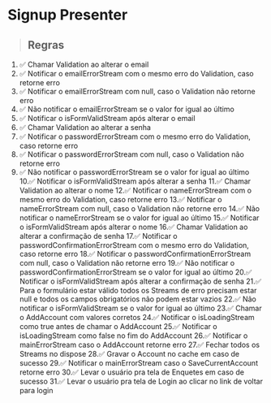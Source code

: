 # Signup Presenter

> ## Regras
1. ✅ Chamar Validation ao alterar o email
2. ✅ Notificar o emailErrorStream com o mesmo erro do Validation, caso retorne erro
3. ✅ Notificar o emailErrorStream com null, caso o Validation não retorne erro
4. ✅ Não notificar o emailErrorStream se o valor for igual ao último
5. ✅ Notificar o isFormValidStream após alterar o email
6. ✅ Chamar Validation ao alterar a senha
7. ✅ Notificar o passwordErrorStream com o mesmo erro do Validation, caso retorne erro
8. ✅ Notificar o passwordErrorStream com null, caso o Validation não retorne erro
9. ✅ Não notificar o passwordErrorStream se o valor for igual ao último
10.✅ Notificar o isFormValidStream após alterar a senha
11.✅ Chamar Validation ao alterar o nome
12.✅ Notificar o nameErrorStream com o mesmo erro do Validation, caso retorne erro
13.✅ Notificar o nameErrorStream com null, caso o Validation não retorne erro
14.✅ Não notificar o nameErrorStream se o valor for igual ao último
15.✅ Notificar o isFormValidStream após alterar o nome
16.✅ Chamar Validation ao alterar a confirmação de senha
17.✅ Notificar o passwordConfirmationErrorStream com o mesmo erro do Validation, caso retorne erro
18.✅ Notificar o passwordConfirmationErrorStream com null, caso o Validation não retorne erro
19.✅ Não notificar o passwordConfirmationErrorStream se o valor for igual ao último
20.✅ Notificar o isFormValidStream após alterar a confirmação de senha
21.✅ Para o formulário estar válido todos os Streams de erro precisam estar null e todos os campos obrigatórios não podem estar vazios
22.✅ Não notificar o isFormValidStream se o valor for igual ao último
23.✅ Chamar o AddAccount com valores corretos
24.✅ Notificar o isLoadingStream como true antes de chamar o AddAccount
25.✅ Notificar o isLoadingStream como false no fim do AddAccount
26.✅ Notificar o mainErrorStream caso o AddAccount retorne erro
27.✅ Fechar todos os Streams no dispose
28.✅ Gravar o Account no cache em caso de sucesso
29.✅ Notificar o mainErrorStream caso o SaveCurrentAccount retorne erro
30.✅ Levar o usuário pra tela de Enquetes em caso de sucesso
31.✅ Levar o usuário pra tela de Login ao clicar no link de voltar para login